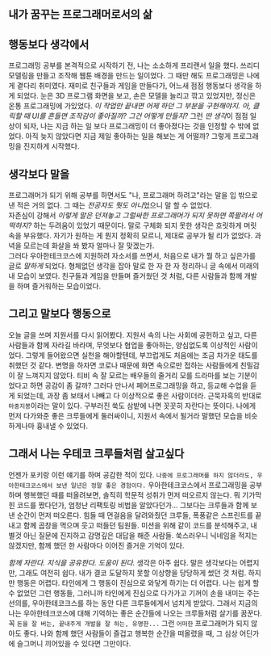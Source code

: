 ## 내가 꿈꾸는 프로그래머로서의 삶

## 행동보다 생각에서    

프로그래밍 공부를 본격적으로 시작하기 전, 나는 소소하게 프리랜서 일을 했다. 
쓰리디 모델링을 만들고 조작해 웹툰 배경을 만드는 일이었다. 
그 때만 해도 프로그래밍은 나에게 곁다리 취미였다. 
재미로 친구들과 게임을 만들다가, 어느새 점점 행동보다 생각을 하게 되었다. 
눈은 3D 프로그램 화면을 보고, 손은 모델을 늘리고 깎고 있었지만, 정신은 온통 프로그래밍에 가있었다. 
*이 작업만 끝내면 어제 하던 그 부분을 구현해야지.* 
*아, 클릭할 때 UI를 흔들면 조작감이 좋아질까? 그건 어떻게 만들지?* 
그런 *딴 생각*이 점점 일상이 되자, 나는 지금 하는 일 보다 프로그래밍이 더 좋아졌다는 것을 인정할 수 밖에 없었다. 
아직 늦지 않았다면 지금 제일 좋아하는 일을 해보는 게 어떨까? 
그렇게 프로그래밍을 진지하게 시작했다.  
 
## 생각보다 말을

프로그래머가 되기 위해 공부를 하면서도 "나, 프로그래머 하려고"라는 말을 입 밖으로 낸 적은 거의 없다. 
그 때는 *전공자도 뭣도 아니*었으니 말 할 수 없었다.  
자존심이 강해서 *이렇게 말은 던져놓고 그럴싸한 프로그래머가 되지 못하면 쪽팔려서 어떡하지?* 하는 두려움이 있었기 때문이다. 
말로 구체화 되지 못한 생각은 흐릿하게 머릿속을 부유했다. 
자기가 원하는 게 뭔지 정확히 모르니, 제대로 공부가 될 리가 없었다. 
과녁을 모르는데 화살을 쏴 봤자 얼마나 잘 맞겠는가.  
그러다 우아한테크코스에 지원하려 자소서를 쓰면서, 처음으로 내가 뭘 하고 싶은가를 글로 *말하게* 되었다. 
형체없던 생각을 잡아 말로 한 자 한 자 정리하니 글 속에서 미래의 내 모습이 보였다. 
친구들과 게임을 만들며 즐거웠던 것 처럼, 다른 사람들과 함께 개발을 하며 즐거워하는 모습이었다.  

## 그리고 말보다 행동으로  

오늘 글을 쓰며 지원서를 다시 읽어봤다. 
지원서 속의 나는 사회에 공헌하고 싶고, 다른 사람들과 함께 자라길 바라며, 무엇보다 협업을 좋아하는, 양심없도록 이상적인 사람이었다. 
그렇게 들어왔으면 실천을 해야할텐데, 부끄럽게도 처음에는 조금 차가운 태도를 취했던 것 같다. 
변명을 하자면 코로나 때문에 화면 속으로만 접하는 사람들에게 친밀감이 잘 느껴지지 않았다. 
티비 속 잘 모르는 배우들의 줄거리 모를 드라마를 보는 기분이었다고 하면 공감이 좀 갈까? 
그러다 만나서 페어프로그래밍을 하고, 등교해 수업을 듣게 되었는데, 과장 좀 보태서 나빼고 다 이상적으로 좋은 사람이더라. 
근묵자흑의 반대로 `마중지봉`이라는 말이 있다. 
구부러진 쑥도 삼밭에 나면 꼿꼿히 자란다는 뜻이다. 
나에게 먼저 다가와준 좋은 크루들에게 둘러싸이니, 지원서 속에서 될거라 말했던 모습을 비슷하게나마 흉내낼 수 있었다.  

## 그래서 나는 우테코 크루들처럼 살고싶다    

언젠가 포키랑 이런 얘기를 하며 공감한 적이 있다. 
`나중에 프로그래머를 하지 않더라도, 우아한테크코스에서 보낸 일년은 정말 좋은 경험이다.` 
우아한테크코스에서 프로그래밍을 공부하며 행복했던 때를 떠올려보면, 솔직히 학문적 성취가 먼저 떠오르지 않는다. 
뭐 기가막힌 코드를 짰다던가, 엄청난 리팩토링 비법을 알았다던가... 
그보다는 크루들과 함께 보낸 순간이 먼저 떠오른다. 
힘들 때 먼걸음을 달려와줬던 크루들, 폭풍같은 스프린트를 끝내고 함께 곱창을 먹으며 웃고 떠들던 팀원들. 
미션을 위해 같이 코드를 분석해주고, 내 별것 아닌 질문에 진지하고 감명깊은 대답을 해준 사람들. 
쑥스러우니 닉네임을 적지는 않겠지만, 함께 했던 한 사람마다 이어진 즐거운 기억이 있다. 

*함께 자란다. 지식을 공유한다. 도움이 된다.* 
생각은 아주 쉽다. 
말은 생각보다는 어렵지만, 그래도 여전히 쉽다. 
내가 결코 도달하지 못할 이상향을 당당하게 썼던 것 처럼. 
하지만 행동은 어렵다. 
타인에게 그 행동이 진심으로 와닿게 하기는 더 어렵다. 
나는 쉽게 할 수 없었던 그런 행동들, 그러니까 타인에게 진심으로 다가가고 기꺼이 손을 내미는 주는 선의를, 
우아한테코크스를 하는 동안 다른 크루들에게서 넘치게 받았다. 
그래서 지금의 나는 우아한테크코스에 대해 기억하는 좋은 순간들에 나오는 크루들처럼 살기를 꿈꾼다. 
꼭 `돈을 잘 버는, 끝내주게 개발을 잘 하는, 유명한...` 그런 `어떠한` 프로그래머가 되지 않아도 좋다. 
나와 함께 했던 사람들이 즐겁고 행복한 순간을 떠올렸을 때, 
그 심상 어딘가에 슬그머니 끼어있을 수 있다면 그만이다. 
